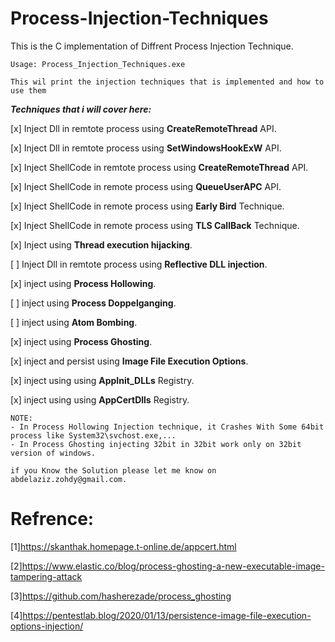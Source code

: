# Process-Injection-Techniques

This is the C implementation of Diffrent Process Injection Technique.

```
Usage: Process_Injection_Techniques.exe

This wil print the injection techniques that is implemented and how to use them
```



***Techniques that i will cover here:***

[x] Inject Dll in remtote process using **CreateRemoteThread** API.

[x] Inject Dll in remtote process using **SetWindowsHookExW** API.

[x] Inject ShellCode in remtote process using **CreateRemoteThread** API.

[x] Inject ShellCode in remote process using **QueueUserAPC** API.

[x] Inject ShellCode in remote process using **Early Bird** Technique.

[x] Inject ShellCode in remote process using **TLS CallBack** Technique.

[x] Inject using **Thread execution hijacking**.

[ ] Inject Dll in remtote process using **Reflective DLL injection**.

[x] inject using **Process Hollowing**.

[ ] inject using **Process Doppelganging**.

[ ] inject using **Atom Bombing**.

[x] inject using **Process Ghosting**.

[x] inject and persist using **Image File Execution Options**.

[x] inject using using **AppInit_DLLs** Registry.

[x] inject using using **AppCertDlls** Registry.


```
NOTE:
- In Process Hollowing Injection technique, it Crashes With Some 64bit process like System32\svchost.exe,... 
- In Process Ghosting injecting 32bit in 32bit work only on 32bit version of windows.

if you Know the Solution please let me know on abdelaziz.zohdy@gmail.com.
```

# Refrence:
[1]https://skanthak.homepage.t-online.de/appcert.html

[2]https://www.elastic.co/blog/process-ghosting-a-new-executable-image-tampering-attack

[3]https://github.com/hasherezade/process_ghosting

[4]https://pentestlab.blog/2020/01/13/persistence-image-file-execution-options-injection/